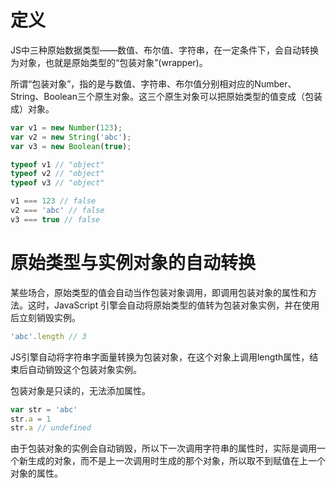 # 定义
JS中三种原始数据类型——数值、布尔值、字符串，在一定条件下，会自动转换为对象，也就是原始类型的“包装对象”(wrapper)。

所谓“包装对象”，指的是与数值、字符串、布尔值分别相对应的Number、String、Boolean三个原生对象。这三个原生对象可以把原始类型的值变成（包装成）对象。

```js
var v1 = new Number(123);
var v2 = new String('abc');
var v3 = new Boolean(true);

typeof v1 // "object"
typeof v2 // "object"
typeof v3 // "object"

v1 === 123 // false
v2 === 'abc' // false
v3 === true // false
```

# 原始类型与实例对象的自动转换
某些场合，原始类型的值会自动当作包装对象调用，即调用包装对象的属性和方法。这时，JavaScript 引擎会自动将原始类型的值转为包装对象实例，并在使用后立刻销毁实例。
```js
'abc'.length // 3
```
JS引擎自动将字符串字面量转换为包装对象，在这个对象上调用length属性，结束后自动销毁这个包装对象实例。

包装对象是只读的，无法添加属性。
```js
var str = 'abc'
str.a = 1
str.a // undefined
```

由于包装对象的实例会自动销毁，所以下一次调用字符串的属性时，实际是调用一个新生成的对象，而不是上一次调用时生成的那个对象，所以取不到赋值在上一个对象的属性。

